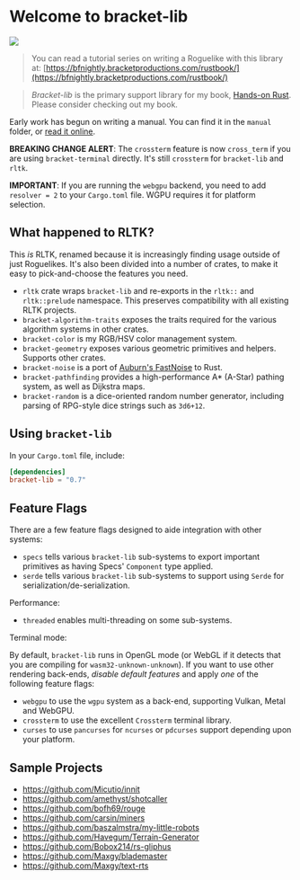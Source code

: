 # Welcome to bracket-lib

![](https://github.com/thebracket/bracket-lib/workflows/Rust/badge.svg)

> You can read a tutorial series on writing a Roguelike with this library at: [https://bfnightly.bracketproductions.com/rustbook/](https://bfnightly.bracketproductions.com/rustbook/)

> *Bracket-lib* is the primary support library for my book, [Hands-on Rust](https://hands-on-rust.com/). Please consider checking out my book.

Early work has begun on writing a manual. You can find it in the `manual` folder, or [read it online](https://bfnightly.bracketproductions.com/bracket-lib/what_is_it.html).

**BREAKING CHANGE ALERT**: The `crossterm` feature is now `cross_term` if you are using `bracket-terminal` directly. It's still `crossterm` for `bracket-lib` and `rltk`.

**IMPORTANT**: If you are running the `webgpu` backend, you need to add `resolver = 2` to your `Cargo.toml` file. WGPU requires it for platform selection.

## What happened to RLTK?

This *is* RLTK, renamed because it is increasingly finding usage outside of just Roguelikes. It's also been divided into a number of crates, to make it easy to pick-and-choose the features you need.

* `rltk` crate wraps `bracket-lib` and re-exports in the `rltk::` and `rltk::prelude` namespace. This preserves compatibility with all existing RLTK projects.
* `bracket-algorithm-traits` exposes the traits required for the various algorithm systems in other crates.
* `bracket-color` is my RGB/HSV color management system.
* `bracket-geometry` exposes various geometric primitives and helpers. Supports other crates.
* `bracket-noise` is a port of [Auburn's FastNoise](https://github.com/Auburns/FastNoise) to Rust.
* `bracket-pathfinding` provides a high-performance A* (A-Star) pathing system, as well as Dijkstra maps.
* `bracket-random` is a dice-oriented random number generator, including parsing of RPG-style dice strings such as `3d6+12`.

## Using `bracket-lib`

In your `Cargo.toml` file, include:

```toml
[dependencies]
bracket-lib = "0.7"
```

## Feature Flags

There are a few feature flags designed to aide integration with other systems:

* `specs` tells various `bracket-lib` sub-systems to export important primitives as having Specs' `Component` type applied.
* `serde` tells various `bracket-lib` sub-systems to support using `Serde` for serialization/de-serialization.

Performance:

* `threaded` enables multi-threading on some sub-systems.

Terminal mode:

By default, `bracket-lib` runs in OpenGL mode (or WebGL if it detects that you are compiling for `wasm32-unknown-unknown`). If you want to use other rendering back-ends, *disable default features* and apply *one* of the following feature flags:

* `webgpu` to use the `wgpu` system as a back-end, supporting Vulkan, Metal and WebGPU.
* `crossterm` to use the excellent `Crossterm` terminal library.
* `curses` to use `pancurses` for `ncurses` or `pdcurses` support depending upon your platform.

## Sample Projects

- https://github.com/Micutio/innit
- https://github.com/amethyst/shotcaller
- https://github.com/bofh69/rouge
- https://github.com/carsin/miners
- https://github.com/baszalmstra/my-little-robots
- https://github.com/Havegum/Terrain-Generator
- https://github.com/Bobox214/rs-gliphus
- https://github.com/Maxgy/blademaster
- https://github.com/Maxgy/text-rts
